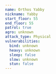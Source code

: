```yaml
---
name: Orthos Yabby
nickname: Yabby
start_floor: 55
end_floor: 55
patrol: true
agro: unknown
attack_type: Physical
vulnerabilities:
  bind: unknown
  heavy: unknown
  sleep: false
  slow: unknown
  stun: false
---
```

